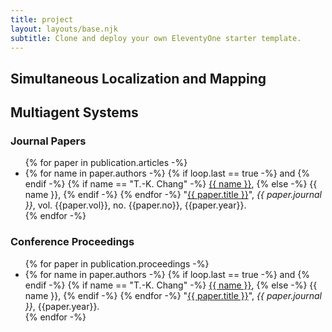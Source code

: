 ```yaml
---
title: project
layout: layouts/base.njk
subtitle: Clone and deploy your own EleventyOne starter template.
---
```




## Simultaneous Localization and Mapping

## Multiagent Systems

### Journal Papers

<ul class="listing">
    {% for paper in publication.articles -%}
    <li>
        {% for name in paper.authors -%}
            {% if loop.last == true -%}
               and
            {% endif -%}
            {% if name == "T.-K. Chang" -%}
                <u>{{ name }}</u>,
            {% else -%}
                {{ name }},
            {% endif -%}
        {% endfor -%}
        "<a href="{{ paper.url | safe}}">{{ paper.title }}</a>", 
        <i>{{ paper.journal }}</i>, 
        vol. {{paper.vol}},
        no. {{paper.no}},
        {{paper.year}}.
    </li>
    {% endfor -%}
</ul>


### Conference Proceedings

<ul class="listing">
    {% for paper in publication.proceedings -%}
    <li>
        {% for name in paper.authors -%}
            {% if loop.last == true -%}
               and
            {% endif -%}
            {% if name == "T.-K. Chang" -%}
                <u>{{ name }}</u>,
            {% else -%}
                {{ name }},
            {% endif -%}
        {% endfor -%}
        "<a href="{{ paper.url | safe}}">{{ paper.title }}</a>", 
        <i>{{ paper.journal }}</i>, 
        {{paper.year}}.
    </li>
    {% endfor -%}
</ul>